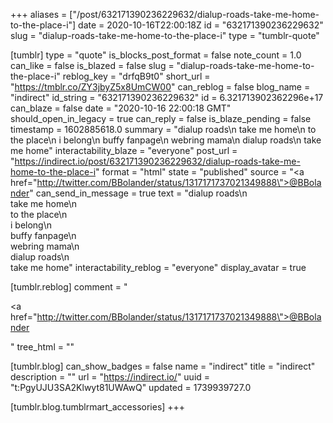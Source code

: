 +++
aliases = ["/post/632171390236229632/dialup-roads-take-me-home-to-the-place-i"]
date = 2020-10-16T22:00:18Z
id = "632171390236229632"
slug = "dialup-roads-take-me-home-to-the-place-i"
type = "tumblr-quote"

[tumblr]
type = "quote"
is_blocks_post_format = false
note_count = 1.0
can_like = false
is_blazed = false
slug = "dialup-roads-take-me-home-to-the-place-i"
reblog_key = "drfqB9t0"
short_url = "https://tmblr.co/ZY3jbyZ5x8UmCW00"
can_reblog = false
blog_name = "indirect"
id_string = "632171390236229632"
id = 6.321713902362296e+17
can_blaze = false
date = "2020-10-16 22:00:18 GMT"
should_open_in_legacy = true
can_reply = false
is_blaze_pending = false
timestamp = 1602885618.0
summary = "dialup roads\n take me home\n to the place\n i belong\n buffy fanpage\n webring mama\n dialup roads\n take me home"
interactability_blaze = "everyone"
post_url = "https://indirect.io/post/632171390236229632/dialup-roads-take-me-home-to-the-place-i"
format = "html"
state = "published"
source = "<a href=\"http://twitter.com/BBolander/status/1317171737021349888\">@BBolander</a>"
can_send_in_message = true
text = "dialup roads\n<br/>take me home\n<br/>to the place\n<br/>i belong\n<br/>buffy fanpage\n<br/>webring mama\n<br/>dialup roads\n<br/>take me home"
interactability_reblog = "everyone"
display_avatar = true

[tumblr.reblog]
comment = "<p><a href=\"http://twitter.com/BBolander/status/1317171737021349888\">@BBolander</a></p>"
tree_html = ""

[tumblr.blog]
can_show_badges = false
name = "indirect"
title = "indirect"
description = ""
url = "https://indirect.io/"
uuid = "t:PgyUJU3SA2Klwyt81UWAwQ"
updated = 1739939727.0

[tumblr.blog.tumblrmart_accessories]
+++
